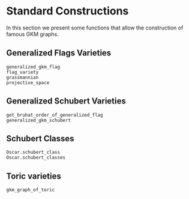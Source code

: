 # Standard Constructions

In this section we present some functions that allow the construction of famous GKM graphs.

## Generalized Flags Varieties

```@docs
generalized_gkm_flag
flag_variety
grassmannian
projective_space
```

## Generalized Schubert Varieties
```@docs
get_bruhat_order_of_generalized_flag
generalized_gkm_schubert
```
## Schubert Classes
```@docs
Oscar.schubert_class
Oscar.schubert_classes
```

## Toric varieties

```@docs
gkm_graph_of_toric
```